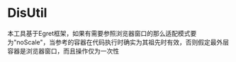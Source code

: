 # DisUtil
本工具基于Egret框架，如果有需要参照浏览器窗口的那么适配模式要为"noScale"，当参考的容器在代码执行时确实为其祖先时有效，否则假定最外层容器是浏览器窗口，而且操作仅为一次性
